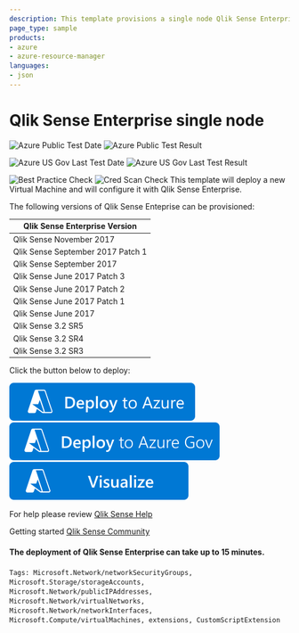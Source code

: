 ```yaml
---
description: This template provisions a single node Qlik Sense Enterprise site. Bring your own license.
page_type: sample
products:
- azure
- azure-resource-manager
languages:
- json
---
```

# Qlik Sense Enterprise single node

![Azure Public Test Date](https://azurequickstartsservice.blob.core.windows.net/badges/application-workloads/qlik/qlik-sense-enterprise/PublicLastTestDate.svg)
![Azure Public Test Result](https://azurequickstartsservice.blob.core.windows.net/badges/application-workloads/qlik/qlik-sense-enterprise/PublicDeployment.svg)

![Azure US Gov Last Test Date](https://azurequickstartsservice.blob.core.windows.net/badges/application-workloads/qlik/qlik-sense-enterprise/FairfaxLastTestDate.svg)
![Azure US Gov Last Test Result](https://azurequickstartsservice.blob.core.windows.net/badges/application-workloads/qlik/qlik-sense-enterprise/FairfaxDeployment.svg)

![Best Practice Check](https://azurequickstartsservice.blob.core.windows.net/badges/application-workloads/qlik/qlik-sense-enterprise/BestPracticeResult.svg)
![Cred Scan Check](https://azurequickstartsservice.blob.core.windows.net/badges/application-workloads/qlik/qlik-sense-enterprise/CredScanResult.svg)
This template will deploy a new Virtual Machine and will configure it with Qlik Sense Enterprise.

The following versions of Qlik Sense Enteprise can be provisioned:

| Qlik Sense Enterprise Version |
|--------------------|
| Qlik Sense November 2017 |
| Qlik Sense September 2017 Patch 1 |
| Qlik Sense September 2017|
| Qlik Sense June 2017 Patch 3 |
| Qlik Sense June 2017 Patch 2 |
| Qlik Sense June 2017 Patch 1 |
| Qlik Sense June 2017  |
| Qlik Sense 3.2 SR5 |
| Qlik Sense 3.2 SR4 |
| Qlik Sense 3.2 SR3 |

Click the button below to deploy:

[![Deploy To Azure](https://raw.githubusercontent.com/Azure/azure-quickstart-templates/master/1-CONTRIBUTION-GUIDE/images/deploytoazure.svg?sanitize=true)](https://portal.azure.com/#create/Microsoft.Template/uri/https%3A%2F%2Fraw.githubusercontent.com%2FAzure%2Fazure-quickstart-templates%2Fmaster%2Fapplication-workloads%2Fqlik%2Fqlik-sense-enterprise%2Fazuredeploy.json)
[![Deploy To Azure US Gov](https://raw.githubusercontent.com/Azure/azure-quickstart-templates/master/1-CONTRIBUTION-GUIDE/images/deploytoazuregov.svg?sanitize=true)](https://portal.azure.us/#create/Microsoft.Template/uri/https%3A%2F%2Fraw.githubusercontent.com%2FAzure%2Fazure-quickstart-templates%2Fmaster%2Fapplication-workloads%2Fqlik%2Fqlik-sense-enterprise%2Fazuredeploy.json)
[![Visualize](https://raw.githubusercontent.com/Azure/azure-quickstart-templates/master/1-CONTRIBUTION-GUIDE/images/visualizebutton.svg?sanitize=true)](http://armviz.io/#/?load=https%3A%2F%2Fraw.githubusercontent.com%2FAzure%2Fazure-quickstart-templates%2Fmaster%2Fapplication-workloads%2Fqlik%2Fqlik-sense-enterprise%2Fazuredeploy.json)

For help please review [Qlik Sense Help](http://help.qlik.com)

Getting started [Qlik Sense Community](http://community.qlik.com)

#### The deployment of Qlik Sense Enterprise can take up to 15 minutes.

`Tags: Microsoft.Network/networkSecurityGroups, Microsoft.Storage/storageAccounts, Microsoft.Network/publicIPAddresses, Microsoft.Network/virtualNetworks, Microsoft.Network/networkInterfaces, Microsoft.Compute/virtualMachines, extensions, CustomScriptExtension`
